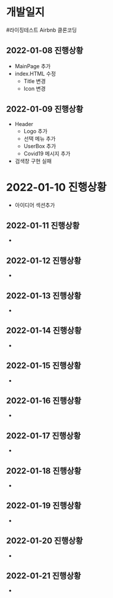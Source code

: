 # 개발일지

#라이징테스트 Airbnb 클론코딩

## 2022-01-08 진행상황
+ MainPage 추가
+ index.HTML 수정
  + Title 변경
  + Icon 변경

## 2022-01-09 진행상황
+ Header
  + Logo 추가
  + 선택 메뉴 추가
  + UserBox 추가
  + Covid19 메시지 추가
+ 검색창 구현 실패 

# 2022-01-10 진행상황
+ 아이디어 섹션추가

## 2022-01-11 진행상황
+ 

## 2022-01-12 진행상황
+ 

## 2022-01-13 진행상황
+ 

## 2022-01-14 진행상황
+ 

## 2022-01-15 진행상황
+ 

## 2022-01-16 진행상황
+ 

## 2022-01-17 진행상황
+ 

## 2022-01-18 진행상황
+

## 2022-01-19 진행상황
+

## 2022-01-20 진행상황
+ 

## 2022-01-21 진행상황
+ 

